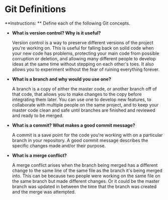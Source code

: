 # Git Definitions

**Instructions: ** Define each of the following Git concepts.

* **What is version control?  Why is it useful?**


  Version control is a way to preserve different versions of the project you're working on. This is useful for falling back on solid code when your new code has problems, protecting your main code from possible corruption or deletion, and allowing many different people to develop ideas at the same time without stepping on each other's toes. It also allows you to experiment without the fear of ruining everything forever.

* **What is a branch and why would you use one?**


  A branch is a copy of either the master code, or another branch off of that code, that allows you to make changes to the copy before integrating them later. You can use one to develop new features, to collaborate with multiple people on the same project, and to keep your master code clean and safe until branches are finished and reviewed and ready to be merged.

* **What is a commit? What makes a good commit message?**


    A commit is a save point for the code you're working with on a particular branch in your repository. A good commit message describes the specific changes made and/or their purpose.

* **What is a merge conflict?**


    A merge conflict arises when the branch being merged has a different change to the same line of the same file as the branch it's being merged into. This can be because two people were working on the same file on the same branch but made different changes. Or it could be the master branch was updated in between the time that the branch was created and the merge was attempted.
